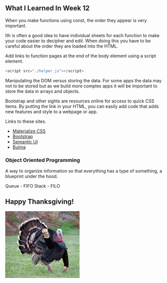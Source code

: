 ## What I Learned In Week 12

When you make functions using const, the order they appear is very important.


Ith is often a good idea to have individual sheets for each function to make your code easier to decipher and edit.  When doing this you have to be careful about the order they are loaded into the HTML.

Add links to function pages at the end of the body element using a script element.

```javascript
<script src="./helper.js"></script>
```
Manipulating the DOM versus storing the data.  For some apps the data may not to be stored but as we build more complex apps it will be important to store the data in arrays and objects.

Bootstrap and other sights are resources online for access to quick CSS items.  By putting the link in your HTML, you can easily add code that adds new features and style to a webpage or app.

Links to these sites.
* [Materialize CSS](https://materializecss.com/)
* [Bootstrap](https://getbootstrap.com/)
* [Semantic UI](https://semantic-ui.com/)
* [Bulma](https://bulma.io/)


### Object Oriented Programming
A way to organize information so that everything has a type of something, a blueprint under the hood.

Queue - FIFO
Stack - FILO




## Happy Thanksgiving!
![Happy Thanksgiving!](turkey.jpeg)